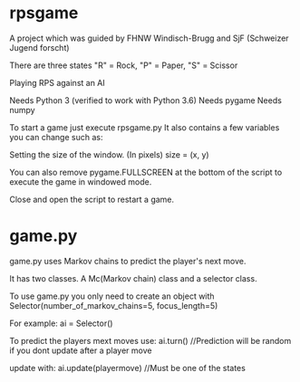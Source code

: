 # rpsgame
A project which was guided by FHNW Windisch-Brugg and SjF (Schweizer Jugend forscht)


There are three states "R" = Rock, "P" = Paper, "S" = Scissor

Playing RPS against an AI 


Needs Python 3 (verified to work with Python 3.6)
Needs pygame 
Needs numpy


To start a game just execute rpsgame.py
It also contains a few variables you can change such as:

  Setting the size of the window. (In pixels)
      size = (x, y)  
      
You can also remove pygame.FULLSCREEN at the bottom of the script to execute the game in windowed mode.

Close and open the script to restart a game.

# game.py
game.py uses Markov chains to predict the player's next move. 

It has two classes. A Mc(Markov chain) class and a selector class.

To use game.py you only need to create an object with Selector(number_of_markov_chains=5, focus_length=5)

For example:
ai = Selector()

To predict the players mext moves use:
ai.turn()  //Prediction will be random if you dont update after a player move

update with:
ai.update(playermove) //Must be one of the states

      

